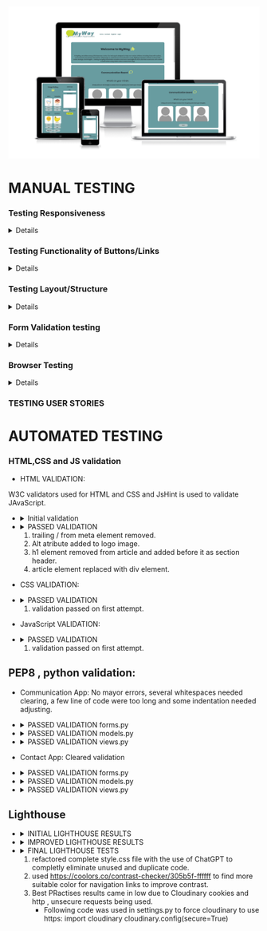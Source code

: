 ![Mockup](static/images/am_i_responsive.png)


# MANUAL TESTING

### Testing Responsiveness

<details>

| **Feature** | **Test Method** | **Expectation** | **Outcome** |
|-------------|-----------------|-----------------|-------------|
| Header Responsivness | Developer Tools: 320px/375px/425px/768px/1024px/1440px | Fully Responsive Layout | PASS |
| Footer Responsiveness | Developer Tools: 320px/375px/425px/768px/1024px/1440px | Fully Responsive Layout| PASS |
| Introduction Section | Developer Tools: 320px/375px/425px/768px/1024px/1440px | Fully Responsive Layout| PASS |
| Image Gallery Section | Developer Tools: 320px/375px/425px/768px/1024px/1440px | Fully Responsive Layout| PASS |
| Communication Board Section | Developer Tools: 320px/375px/425px/768px/1024px/1440px | Fully Responsive Layout| PASS |
| Contact Section | Developer Tools: 320px/375px/425px/768px/1024px/1440px | Fully Responsive Layout| PASS |
| Register Section | Developer Tools: 320px/375px/425px/768px/1024px/1440px | Fully Responsive Layout| PASS |
| Login Section | Developer Tools: 320px/375px/425px/768px/1024px/1440px | Fully Responsive Layout| PASS | 
| Logout Section | Developer Tools: 320px/375px/425px/768px/1024px/1440px | Fully Responsive Layout| PASS | 

</details>

### Testing Functionality of Buttons/Links

<details>

| **Feature** | **Test Method** | **Expectation** | **Outcome** |
|-------------|-----------------|-----------------|-------------|
| Navigation Links | Click each link | Route to relevent page | PASS |
| Image Gallery - delete | click button | remove selected image | PASS |
| Image Gallery - edit | clcik button | fill "Add Image" section with details from selected image| PASS |
| Image Gallery - pagination controls | click all pagination buttons | next/previous/last/first buttons navigate to correvt page | PASS |
| Image Gallery - Add image | clcik add image button after with upload image section filled.| Image uploaded is added to Gallery| PASS |
| Image Gallery - Image/Schoose file | click on choose image | file browser pop up to select desired image | PASS |
| Image Gallery - image selection | clcik desired images in Gallery | image clicked is loaded in Communication board section| PASS |
| Communication Board - reset | click reset button | Images revert back to place holders in Communication Board Section | PASS | 
| Footer - Social links | click each social link | links should direct user to relevent page | PASS | 

</details>

### Testing Layout/Structure

<details>

| **Feature** | **Test Method** | **Expectation** | **Outcome** |
|-------------|-----------------|-----------------|-------------|
| Layout header | visual inspection | page/feature to appear as expected/designed | PASS |
| Layout footer | visual inspection | page/feature to appear as expected/designed | PASS |
| Layout Introduction Section | visual inspection | page/feature to appear as expected/designed | PASS |
| Layout Communication Board | visual inspection | page/feature to appear as expected/designed | PASS |
| Layout Image Gallery | visual inspection | page/feature to appear as expected/designed | PASS |
| Layout Image Gallery - Add Image | visual inspection | page/feature to appear as expected/designed | PASS |
| Layout Contact Us | visual inspection | page/feature to appear as expected/designed | PASS |
| Layout Register | visual inspection | page/feature to appear as expected/designed | PASS |
| Layout Login | visual inspection | page/feature to appear as expected/designed | PASS |
| Layout Logout | visual inspection | page/feature to appear as expected/designed | PASS |

</details>

### Form Validation testing

<details>

| **Feature** | **Test Method** | **Expectation** | **Outcome** |
|-------------|-----------------|-----------------|-------------|
| Contact Form | Enter invalid input: No Title | No submission allowed - "Please fill in this field response" | PASS |
| Contact Form | Enter invalid input: No Content | No submission allowed - "Please fill in this field response" | PASS |
| Contact Form | Enter valid input | Submission allowed - "confirmation feedback" | PASS |
| AddImage Form | Enter invalid input: No Title | No submission allowed - "Please fill in this field response" | PASS |
| AddImage Form | Enter invalid input: No file | No submission allowed - "Please select a file" | PASS |
| AddImage Form | Enter invalid input: No Content | No submission allowed - "Please fill in this field response" | FAIL |
| AddImage Form(2) | Enter invalid input: No Content | No submission allowed - "Please fill in this field response" | PASS |
| AddImage Form | Enter valid input | Submission allowed - "confirmation feedback message" | PASS |


- One test failed: AddImage with no content was successfully submitted:
    - Solution: description = models.TextField(blank=True, null=True) 
    The above line in the Image model allowes the filled to be left empty. This was removed and re-test had passed.

</details>

### Browser Testing

<details>

| **Feature** | **Test Method** | **Expectation** | **Outcome** |
|-------------|-----------------|-----------------|-------------|
| Google Chrome | non scripted test of features on desktop | full functionality and compatibility with browser | PASS |
| Google Chrome | non scripted test of features on mobile | full functionality and compatibility with browser | PASS |
| Microsoft Edge | non scripted test of features on desktop | full functionality and compatibility with browser | PASS |
| Microsoft Edge | non scripted test of features on mobile | full functionality and compatibility with browser | PASS |
| Samsung Internet | non scripted test of features on mobile | full functionality and compatibility with browser | PASS |

</details>

### TESTING USER STORIES




# AUTOMATED TESTING

### HTML,CSS and JS validation

* HTML VALIDATION:    

W3C validators used for HTML and CSS and JsHint is used to validate JAvaScript.
    
-   <details> <summary> Initial validation </summary>
    <img src="static/images/html_validation/html_validation_initial.png">
    </details>

-   <details> <summary> PASSED VALIDATION </summary>
    <img src="static/images/html_validation/html_validation_passed.png">
    </details>

    1. trailing / from meta element removed.
    2. Alt atribute added to logo image.
    3. h1 element removed from article and added before it as section header.
    4. article element replaced with div element.

* CSS VALIDATION: 
    
-   <details> <summary> PASSED VALIDATION </summary>
    <img src="static/images/css_validation/css_validation.png">
    </details>

    1. validation passed on first attempt.

* JavaScript VALIDATION: 
    
-   <details> <summary> PASSED VALIDATION </summary>
    <img src="static/images/jshint_validation.png">
    </details>

    1. validation passed on first attempt.

## PEP8 , python validation:

* Communication App:  No mayor errors, several whitespaces needed clearing, a few line of code were too long and some indentation needed adjusting.

-   <details> <summary> PASSED VALIDATION forms.py </summary>
    <img src="static/images/pep8validation/communication_forms.png">
    </details>

-   <details> <summary> PASSED VALIDATION models.py </summary>
    <img src="static/images/pep8validation/communication_model.png">
    </details>

-   <details> <summary> PASSED VALIDATION views.py </summary>
    <img src="static/images/pep8validation/communication_views.png">
    </details>

* Contact App: Cleared validation

-   <details> <summary> PASSED VALIDATION forms.py </summary>
    <img src="static/images/pep8validation/contact_form.png">
    </details>

-   <details> <summary> PASSED VALIDATION models.py </summary>
    <img src="static/images/pep8validation/contact_model.png">
    </details>

-   <details> <summary> PASSED VALIDATION views.py </summary>
    <img src="static/images/pep8validation/contact_views.png">
    </details>

## Lighthouse 

-   <details> <summary> INITIAL LIGHTHOUSE RESULTS </summary>
    <img src="static/images/initial_lighthouse_results.png">
    </details>

-   <details> <summary> IMPROVED LIGHTHOUSE RESULTS </summary>
    <img src="static/images/improved_lighthouse_results.png">
    </details>

-   <details> <summary> FINAL LIGHTHOUSE TESTS </summary>
    <img src="static/images/lighthouse_bestpractises.png">
    </details>

    1. refactored complete style.css file with the use of ChatGPT to completly eliminate unused and duplicate code.
    2. used https://coolors.co/contrast-checker/305b5f-ffffff to find more suitable color for navigation links to improve contrast.
    3. Best PRactises results came in low due to Cloudinary cookies and http , unsecure requests being used.
        - Following code was used in settings.py to force cloudinary to use https:
        import cloudinary
        cloudinary.config(secure=True)
